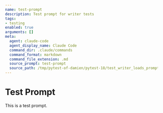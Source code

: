 ```yaml
---
name: test-prompt
description: Test prompt for writer tests
tags:
- testing
enabled: true
arguments: []
meta:
  agent: claude-code
  agent_display_name: Claude Code
  command_dir: .claude/commands
  command_format: markdown
  command_file_extension: .md
  source_prompt: test-prompt
  source_path: /tmp/pytest-of-damien/pytest-18/test_writer_loads_prompts_from0/prompts/test-prompt.md
---
```


# Test Prompt

This is a test prompt.
